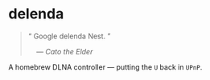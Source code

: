 # delenda

> “ Google delenda Nest. ”
> 
> &nbsp; &nbsp; — *Cato the Elder*

A homebrew DLNA controller — putting the `U` back in `UPnP`.
